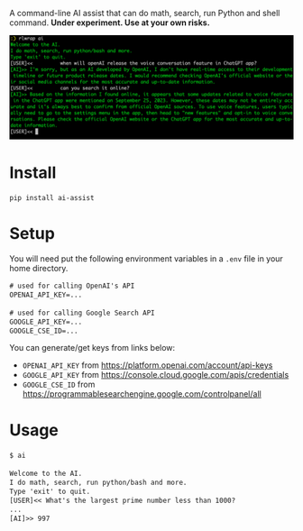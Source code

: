 A command-line AI assist that can do math, search, run Python and shell command.
**Under experiment. Use at your own risks.**

![screenshot](image.png)

# Install

```
pip install ai-assist
```

# Setup
You will need put the following environment variables in a `.env` file in your home directory.

```
# used for calling OpenAI's API
OPENAI_API_KEY=...

# used for calling Google Search API
GOOGLE_API_KEY=...
GOOGLE_CSE_ID=...
```

You can generate/get keys from links below:

- `OPENAI_API_KEY` from https://platform.openai.com/account/api-keys
- `GOOGLE_API_KEY` from https://console.cloud.google.com/apis/credentials
- `GOOGLE_CSE_ID` from https://programmablesearchengine.google.com/controlpanel/all

# Usage

```shell
$ ai

Welcome to the AI.
I do math, search, run python/bash and more.
Type 'exit' to quit.
[USER]<< What's the largest prime number less than 1000?
...
[AI]>> 997
```
